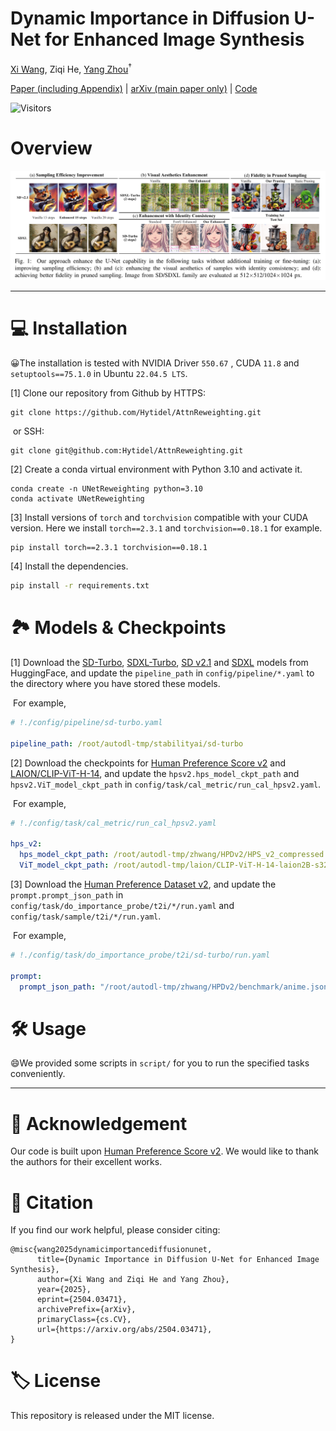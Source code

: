 # Dynamic Importance in Diffusion U-Net for Enhanced Image Synthesis

[Xi Wang](https://hytidel.github.io/), Ziqi He, [Yang Zhou](https://zhouyangvcc.github.io/)$^\dagger$​

[Paper (including Appendix)](https://drive.google.com/drive/folders/1c01J3lUK-m5UZYaF35THWxCBgg50C0IV?usp=sharing) | [arXiv (main paper only)](https://arxiv.org/abs/2504.03471) | [Code](https://github.com/Hytidel/UNetReweighting)

![Visitors](https://api.visitorbadge.io/api/combined?path=https%3A%2F%2Fgithub.com%2FHytidel%2FUNetReweighting&label=HITS&countColor=%23ff9a9a&style=plastic&labelStyle=none)

# Overview

<img src="asset/head_figure.png" style="zoom:50%;" />

---

# 💻 Installation

😀The installation is tested with NVIDIA Driver `550.67` , CUDA `11.8` and `setuptools==75.1.0` in Ubuntu `22.04.5 LTS`. 

[1] Clone our repository from Github by HTTPS: 

```shell
git clone https://github.com/Hytidel/AttnReweighting.git
```

​	or SSH: 

```shell
git clone git@github.com:Hytidel/AttnReweighting.git
```

[2] Create a conda virtual environment with Python 3.10 and activate it. 

```shell
conda create -n UNetReweighting python=3.10
conda activate UNetReweighting
```

[3] Install versions of `torch` and `torchvision` compatible with your CUDA version. Here we install `torch==2.3.1` and `torchvision==0.18.1` for example. 

```shell
pip install torch==2.3.1 torchvision==0.18.1
```

[4] Install the dependencies. 

```bash
pip install -r requirements.txt
```

# 🏞️ Models \& Checkpoints

[1] Download the [SD-Turbo](https://huggingface.co/stabilityai/sd-turbo), [SDXL-Turbo](https://huggingface.co/stabilityai/sdxl-turbo), [SD v2.1](https://huggingface.co/stabilityai/stable-diffusion-2-1-base) and [SDXL](https://huggingface.co/stabilityai/stable-diffusion-xl-base-1.0) models from HuggingFace, and update the `pipeline_path` in `config/pipeline/*.yaml` to the directory where you have stored these models. 

​	For example, 

```yaml
# !./config/pipeline/sd-turbo.yaml

pipeline_path: /root/autodl-tmp/stabilityai/sd-turbo
```

[2] Download the checkpoints for [Human Preference Score v2](https://huggingface.co/spaces/xswu/HPSv2/resolve/main/HPS_v2_compressed.pt) and [LAION/CLIP-ViT-H-14](https://huggingface.co/laion/CLIP-ViT-H-14-laion2B-s32B-b79K), and update the `hpsv2.hps_model_ckpt_path` and `hpsv2.ViT_model_ckpt_path` in `config/task/cal_metric/run_cal_hpsv2.yaml`. 

​	For example, 

```yaml
# !./config/task/cal_metric/run_cal_hpsv2.yaml

hps_v2:
  hps_model_ckpt_path: /root/autodl-tmp/zhwang/HPDv2/HPS_v2_compressed.pt
  ViT_model_ckpt_path: /root/autodl-tmp/laion/CLIP-ViT-H-14-laion2B-s32B-b79K/open_clip_pytorch_model.bin
```

[3] Download the [Human Preference Dataset v2](https://huggingface.co/datasets/ymhao/HPDv2), and update the `prompt.prompt_json_path` in `config/task/do_importance_probe/t2i/*/run.yaml` and `config/task/sample/t2i/*/run.yaml`. 

​	For example, 

```yaml
# !./config/task/do_importance_probe/t2i/sd-turbo/run.yaml

prompt: 
  prompt_json_path: "/root/autodl-tmp/zhwang/HPDv2/benchmark/anime.json"
```

# 🛠️ Usage

😄We provided some scripts in `script/` for you to run the specified tasks conveniently. 

---

# 🙏 Acknowledgement

Our code is built upon [Human Preference Score v2](https://github.com/tgxs002/HPSv2). We would like to thank the authors for their excellent works. 


# 🥰 Citation

If you find our work helpful, please consider citing: 

```
@misc{wang2025dynamicimportancediffusionunet,
      title={Dynamic Importance in Diffusion U-Net for Enhanced Image Synthesis}, 
      author={Xi Wang and Ziqi He and Yang Zhou},
      year={2025},
      eprint={2504.03471},
      archivePrefix={arXiv},
      primaryClass={cs.CV},
      url={https://arxiv.org/abs/2504.03471}, 
}
```

# 🏷️ License

This repository is released under the MIT license.

